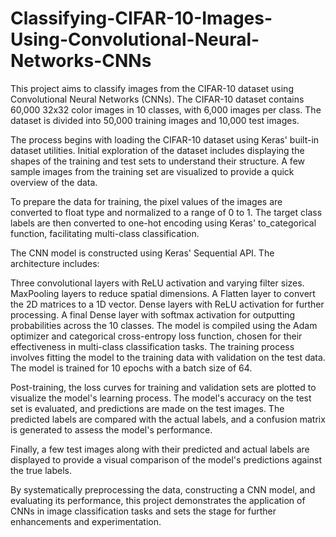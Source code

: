 # Classifying-CIFAR-10-Images-Using-Convolutional-Neural-Networks-CNNs
This project aims to classify images from the CIFAR-10 dataset using Convolutional Neural Networks (CNNs). The CIFAR-10 dataset contains 60,000 32x32 color images in 10 classes, with 6,000 images per class. The dataset is divided into 50,000 training images and 10,000 test images.

The process begins with loading the CIFAR-10 dataset using Keras' built-in dataset utilities. Initial exploration of the dataset includes displaying the shapes of the training and test sets to understand their structure. A few sample images from the training set are visualized to provide a quick overview of the data.

To prepare the data for training, the pixel values of the images are converted to float type and normalized to a range of 0 to 1. The target class labels are then converted to one-hot encoding using Keras' to_categorical function, facilitating multi-class classification.

The CNN model is constructed using Keras' Sequential API. The architecture includes:

Three convolutional layers with ReLU activation and varying filter sizes.
MaxPooling layers to reduce spatial dimensions.
A Flatten layer to convert the 2D matrices to a 1D vector.
Dense layers with ReLU activation for further processing.
A final Dense layer with softmax activation for outputting probabilities across the 10 classes.
The model is compiled using the Adam optimizer and categorical cross-entropy loss function, chosen for their effectiveness in multi-class classification tasks. The training process involves fitting the model to the training data with validation on the test data. The model is trained for 10 epochs with a batch size of 64.

Post-training, the loss curves for training and validation sets are plotted to visualize the model's learning process. The model's accuracy on the test set is evaluated, and predictions are made on the test images. The predicted labels are compared with the actual labels, and a confusion matrix is generated to assess the model's performance.

Finally, a few test images along with their predicted and actual labels are displayed to provide a visual comparison of the model's predictions against the true labels.

By systematically preprocessing the data, constructing a CNN model, and evaluating its performance, this project demonstrates the application of CNNs in image classification tasks and sets the stage for further enhancements and experimentation.
